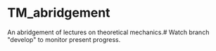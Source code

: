 # TM_abridgement
An abridgement of lectures on theoretical mechanics.#
Watch branch "develop" to monitor present progress.
